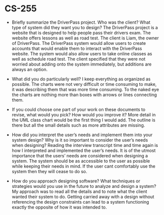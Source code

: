 # CS-255
- Briefly summarize the DriverPass project. Who was the client? What type of system did they want you to design?
The DriverPass project is a website that is designed to help people pass their drivers exam. The website offers lessons as well as road test. The client is Liam, the owner of DriverPass. The DriverPass system would allow users to create accounts that would enable them to interact with the DriverPass website. The system would also allow users to take online classes as well as schedule road test. The client specified that they were not worried about adding onto the system immediately, but additions are always an option.

- What did you do particularly well?
I keep everything as organized as possible. The charts were not very difficult or time consuming to make, it was describing them that was more time consuming. To the naked eye the charts are nothing more than boxes with arrows or lines connecting them.

- If you could choose one part of your work on these documents to revise, what would you pick? How would you improve it?
More detail in the UML class chart would be the first thing I would add. The outline is there but all the small details such as more attributes are missing.

- How did you interpret the user’s needs and implement them into your system design? Why is it so important to consider the user’s needs when designing?
Reading the interview transcript time and time again is how I interpreted and implemented the user’s needs. It is of the utmost importance that the users’ needs are considered when designing a system. The system should be as accessible to the user as possible while keeping their needs in mind. If the user cant comfortably use the system then they will cease to do so.

- How do you approach designing software? What techniques or strategies would you use in the future to analyze and design a system?
My approach was to read all the details and to note what the client wanted their system to do. Getting carried away with a design without referencing the design constraints can lead to a system functioning exactly the opposite of how it was intended to.  

